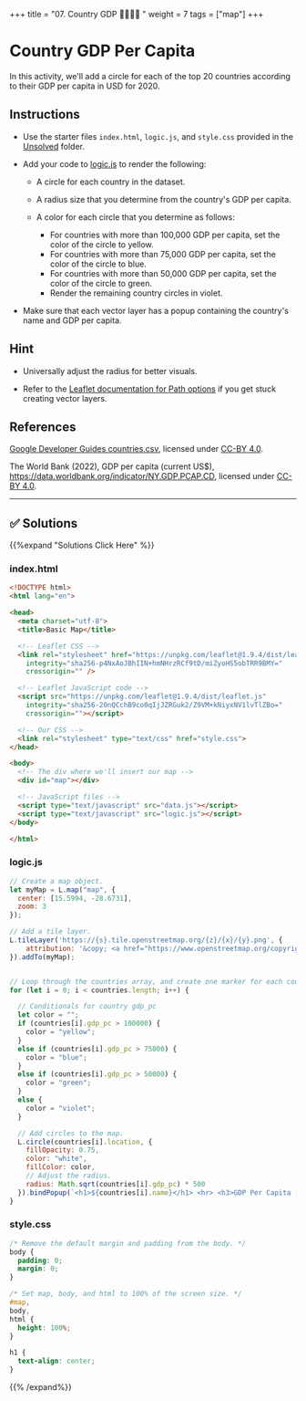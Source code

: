 +++
title = "07. Country GDP 👩‍🎓👨‍🎓 "
weight = 7
tags = ["map"] 
+++

# Country GDP Per Capita

In this activity, we'll add a circle for each of the top 20 countries according to their GDP per capita in USD for 2020.

## Instructions

* Use the starter files `index.html`, `logic.js`, and `style.css` provided in the [Unsolved](Unsolved) folder.

* Add your code to [logic.js](Unsolved/logic.js) to render the following:

    * A circle for each country in the dataset.
    * A radius size that you determine from the country's GDP per capita.
    * A color for each circle that you determine as follows:

      * For countries with more than 100,000 GDP per capita, set the color of the circle to yellow.
      * For countries with more than 75,000 GDP per capita, set the color of the circle to blue.
      * For countries with more than 50,000 GDP per capita, set the color of the circle to green.
      * Render the remaining country circles in violet.

* Make sure that each vector layer has a popup containing the country's name and GDP per capita.

## Hint

* Universally adjust the radius for better visuals.

* Refer to the [Leaflet documentation for Path options](https://leafletjs.com/reference.html#path-option) if you get stuck creating vector layers.

## References

[Google Developer Guides countries.csv](https://developers.google.com/public-data/docs/canonical/countries_csv), licensed under [CC-BY 4.0](https://creativecommons.org/licenses/by/4.0/).

The World Bank (2022), GDP per capita (current US$), https://data.worldbank.org/indicator/NY.GDP.PCAP.CD, licensed under [CC-BY 4.0](https://creativecommons.org/licenses/by/4.0/).

---
## ✅ Solutions
{{%expand "Solutions Click Here" %}}
### index.html
```html
<!DOCTYPE html>
<html lang="en">

<head>
  <meta charset="utf-8">
  <title>Basic Map</title>

  <!-- Leaflet CSS -->
  <link rel="stylesheet" href="https://unpkg.com/leaflet@1.9.4/dist/leaflet.css"
    integrity="sha256-p4NxAoJBhIIN+hmNHrzRCf9tD/miZyoHS5obTRR9BMY="
    crossorigin="" />

  <!-- Leaflet JavaScript code -->
  <script src="https://unpkg.com/leaflet@1.9.4/dist/leaflet.js"
    integrity="sha256-20nQCchB9co0qIjJZRGuk2/Z9VM+kNiyxNV1lvTlZBo="
    crossorigin=""></script>

  <!-- Our CSS -->
  <link rel="stylesheet" type="text/css" href="style.css">
</head>

<body>
  <!-- The div where we'll insert our map -->
  <div id="map"></div>

  <!-- JavaScript files -->
  <script type="text/javascript" src="data.js"></script>
  <script type="text/javascript" src="logic.js"></script>
</body>

</html>
```

### logic.js
```js
// Create a map object.
let myMap = L.map("map", {
  center: [15.5994, -28.6731],
  zoom: 3
});

// Add a tile layer.
L.tileLayer('https://{s}.tile.openstreetmap.org/{z}/{x}/{y}.png', {
    attribution: '&copy; <a href="https://www.openstreetmap.org/copyright">OpenStreetMap</a> contributors'
}).addTo(myMap);


// Loop through the countries array, and create one marker for each country object.
for (let i = 0; i < countries.length; i++) {

  // Conditionals for country gdp_pc
  let color = "";
  if (countries[i].gdp_pc > 100000) {
    color = "yellow";
  }
  else if (countries[i].gdp_pc > 75000) {
    color = "blue";
  }
  else if (countries[i].gdp_pc > 50000) {
    color = "green";
  }
  else {
    color = "violet";
  }

  // Add circles to the map.
  L.circle(countries[i].location, {
    fillOpacity: 0.75,
    color: "white",
    fillColor: color,
    // Adjust the radius.
    radius: Math.sqrt(countries[i].gdp_pc) * 500
  }).bindPopup(`<h1>${countries[i].name}</h1> <hr> <h3>GDP Per Capita (USD): ${countries[i].gdp_pc}</h3>`).addTo(myMap);
}
```
### style.css
```css
/* Remove the default margin and padding from the body. */
body {
  padding: 0;
  margin: 0;
}

/* Set map, body, and html to 100% of the screen size. */
#map,
body,
html {
  height: 100%;
}

h1 {
  text-align: center;
}
```

{{% /expand%}}

